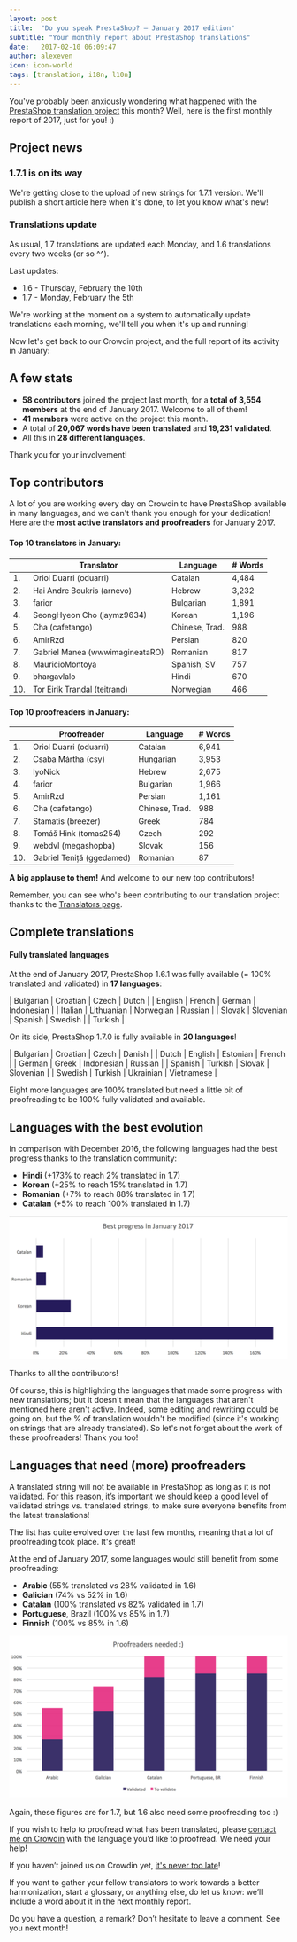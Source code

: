 ```yaml
---
layout: post
title:  "Do you speak PrestaShop? – January 2017 edition"
subtitle: "Your monthly report about PrestaShop translations"
date:   2017-02-10 06:09:47
author: alexeven
icon: icon-world
tags: [translation, i18n, l10n]
---
```


You've probably been anxiously wondering what happened with the [PrestaShop translation project](https://crowdin.com/project/prestashop-official) this month? Well, here is the first monthly report of 2017, just for you! :)

## Project news


### 1.7.1 is on its way

We're getting close to the upload of new strings for 1.7.1 version. We'll publish a short article here when it's done, to let you know what's new!


### Translations update

As usual, 1.7 translations are updated each Monday, and 1.6 translations every two weeks (or so ^^).

Last updates:

* 1.6 - Thursday, February the 10th
* 1.7 - Monday, February the 5th

We're working at the moment on a system to automatically update translations each morning, we'll tell you when it's up and running!


Now let's get back to our Crowdin project, and the full report of its activity in January:

## A few stats

* **58 contributors** joined the project last month, for a **total of 3,554 members** at the end of January 2017. Welcome to all of them!
* **41 members** were active on the project this month.
* A total of **20,067 words have been translated** and **19,231 validated**.
* All this in **28 different languages**.

Thank you for your involvement!


## Top contributors

A lot of you are working every day on Crowdin to have PrestaShop available in many languages, and we can't thank you enough for your dedication! Here are the **most active translators and proofreaders** for January 2017.

#### Top 10 translators in January:

| |Translator | Language | # Words
|-|---------- | -------- | ----------------
 1. | Oriol Duarri (oduarri) | Catalan | 4,484
 2. | Hai Andre Boukris (arnevo) | Hebrew | 3,232
 3. | farior | Bulgarian | 1,891
 4. | SeongHyeon Cho (jaymz9634) | Korean | 1,196
 5. | Cha (cafetango) | Chinese, Trad. | 988
 6. | AmirRzd | Persian | 820
 7. | Gabriel Manea (wwwimagineataRO) | Romanian | 817
 8. | MauricioMontoya | Spanish, SV | 757
 9. | bhargavlalo | Hindi | 670
10. | Tor Eirik Trandal (teitrand) | Norwegian | 466


#### Top 10 proofreaders in January:

| | Proofreader | Language | # Words
|-| ---------- | -------- | ----------------
 1. | Oriol Duarri (oduarri) | Catalan | 6,941
 2. | Csaba Mártha (csy) | Hungarian | 3,953
 3. | lyoNick | Hebrew | 2,675
 4. | farior | Bulgarian | 1,966
 5. | AmirRzd | Persian | 1,161
 6. | Cha (cafetango) | Chinese, Trad. | 988
 7. | Stamatis (breezer) | Greek | 784
 8. | Tomáš Hink (tomas254)| Czech | 292
 9. | webdvl (megashopba) | Slovak | 156
10. | Gabriel Teniță (ggedamed) | Romanian | 87

**A big applause to them!** And welcome to our new top contributors!

Remember, you can see who's been contributing to our translation project thanks to the [Translators page](http://translators.prestashop.com/).


## Complete translations

#### Fully translated languages

At the end of January 2017, PrestaShop 1.6.1 was fully available (= 100% translated and validated) in **17 languages**:

| Bulgarian | Croatian | Czech | Dutch |
| English | French | German | Indonesian |
| Italian | Lithuanian | Norwegian | Russian |
| Slovak | Slovenian | Spanish | Swedish |
| Turkish |


On its side, PrestaShop 1.7.0 is fully available in **20 languages**!

| Bulgarian | Croatian | Czech | Danish |
| Dutch | English | Estonian | French |
| German | Greek | Indonesian | Russian |
| Spanish |  Turkish | Slovak | Slovenian |
| Swedish | Turkish | Ukrainian |  Vietnamese |


Eight more languages are 100% translated but need a little bit of proofreading to be 100% fully validated and available.



## Languages with the best evolution

In comparison with December 2016, the following languages had the best progress thanks to the translation community:

* **Hindi** (+173% to reach 2% translated in 1.7)
* **Korean** (+25% to reach 15% translated in 1.7)
* **Romanian** (+7% to reach 88% translated in 1.7)
* **Catalan** (+5% to reach 100% translated in 1.7)

![Best translation progress for January 2017](/assets/images/2017/02/Build_Crowdin_progress_Jan17.png)

Thanks to all the contributors!

Of course, this is highlighting the languages that made some progress with new translations; but it doesn't mean that the languages that aren't mentioned here aren't active. Indeed, some editing and rewriting could be going on, but the % of translation wouldn't be modified (since it's working on strings that are already translated). So let's not forget about the work of these proofreaders! Thank you too!

## Languages that need (more) proofreaders

A translated string will not be available in PrestaShop as long as it is not validated. For this reason, it’s important we should keep a good level of validated strings vs. translated strings, to make sure everyone benefits from the latest translations!

The list has quite evolved over the last few months, meaning that a lot of proofreading took place. It's great!

At the end of January 2017, some languages would still benefit from some proofreading:

* **Arabic** (55% translated vs 28% validated in 1.6)
* **Galician** (74% vs 52% in 1.6)
* **Catalan** (100% translated vs 82% validated in 1.7)
* **Portuguese**, Brazil (100% vs 85% in 1.7)
* **Finnish** (100% vs 85% in 1.6)

![Languages that need proofreading](/assets/images/2017/02/Build_Crowdin_proofreading_Jan17.png)

Again, these figures are for 1.7, but 1.6 also need some proofreading too :)

If you wish to help to proofread what has been translated, please [contact me on Crowdin](https://crowdin.com/profile/alex-even) with the language you’d like to proofread. We need your help!

If you haven’t joined us on Crowdin yet, [it's never too late](https://crowdin.com/project/prestashop-official)!

If you want to gather your fellow translators to work towards a better harmonization, start a glossary, or anything else, do let us know: we’ll include a word about it in the next monthly report.

Do you have a question, a remark? Don’t hesitate to leave a comment. See you next month!
